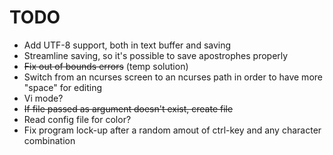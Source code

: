 # TODO 
- Add UTF-8 support, both in text buffer and saving
- Streamline saving, so it's possible to save apostrophes properly
- ~~Fix out of bounds errors~~ (temp solution)
- Switch from an ncurses screen to an ncurses path in order to have more "space" for editing
- Vi mode?
-  ~~If file passed as argument doesn't exist, create file~~
- Read config file for color?
- Fix program lock-up after a random amout of ctrl-key and any character combination
